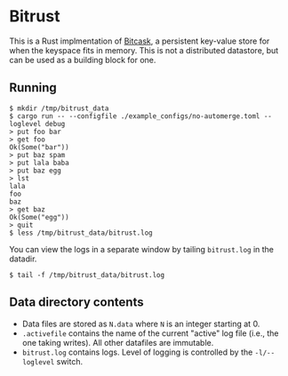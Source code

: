 # Bitrust

 This is a Rust implmentation of [Bitcask](http://basho.com/wp-content/uploads/2015/05/bitcask-intro.pdf), a persistent key-value store for
 when the keyspace fits in memory. This is not a distributed datastore, but
 can be used as a building block for one.
 
 ## Running

```shell
$ mkdir /tmp/bitrust_data
$ cargo run -- --configfile ./example_configs/no-automerge.toml --loglevel debug
> put foo bar
> get foo
Ok(Some("bar"))
> put baz spam
> put lala baba
> put baz egg
> lst
lala
foo
baz
> get baz
Ok(Some("egg"))
> quit 
$ less /tmp/bitrust_data/bitrust.log
```

You can view the logs in a separate window by tailing `bitrust.log` in the
datadir.

```
$ tail -f /tmp/bitrust_data/bitrust.log
```

## Data directory contents

- Data files are stored as `N.data` where `N` is an integer starting at 0.
- `.activefile` contains the name of the current "active" log file (i.e., the
one taking writes). All other datafiles are immutable.
- `bitrust.log` contains logs. Level of logging is controlled by the `-l/--loglevel` switch.
